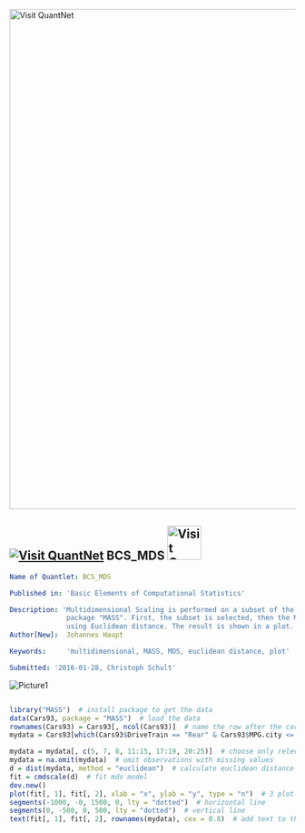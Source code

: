 
[<img src="https://github.com/QuantLet/Styleguide-and-FAQ/blob/master/pictures/banner.png" width="880" alt="Visit QuantNet">](http://quantlet.de/index.php?p=info)

## [<img src="https://github.com/QuantLet/Styleguide-and-Validation-procedure/blob/master/pictures/qloqo.png" alt="Visit QuantNet">](http://quantlet.de/) **BCS_MDS** [<img src="https://github.com/QuantLet/Styleguide-and-Validation-procedure/blob/master/pictures/QN2.png" width="60" alt="Visit QuantNet 2.0">](http://quantlet.de/d3/ia)

```yaml
Name of Quantlet: BCS_MDS

Published in: 'Basic Elements of Computational Statistics'

Description: 'Multidimensional Scaling is performed on a subset of the data "cars93" from
              package "MASS". First, the subset is selected, then the MDS model is fitted
              using Euclidean distance. The result is shown in a plot.'
Author[New]:  Johannes Haupt

Keywords:     'multidimensional, MASS, MDS, euclidean distance, plot'

Submitted: '2016-01-28, Christoph Schult'
```

![Picture1](BCS_MDS.png)


```r

library("MASS")  # install package to get the data
data(Cars93, package = "MASS")  # load the data 
rownames(Cars93) = Cars93[, ncol(Cars93)]  # name the row after the car  model
mydata = Cars93[which(Cars93$DriveTrain == "Rear" & Cars93$MPG.city <= 18), ]  #  choose cars having rear drive train and mpg<=18

mydata = mydata[, c(5, 7, 8, 11:15, 17:19, 20:25)]  # choose only relevant (numerical) variables
mydata = na.omit(mydata)  # omit observations with missing values
d = dist(mydata, method = "euclidean")  # calculate euclidean distance matrix
fit = cmdscale(d)  # fit mds model
dev.new()
plot(fit[, 1], fit[, 2], xlab = "x", ylab = "y", type = "n")  # 3 plot the model
segments(-1000, -0, 1500, 0, lty = "dotted")  # horizontal line
segments(0, -500, 0, 500, lty = "dotted")  # vertical line
text(fit[, 1], fit[, 2], rownames(mydata), cex = 0.8)  # add text to the plot
```
